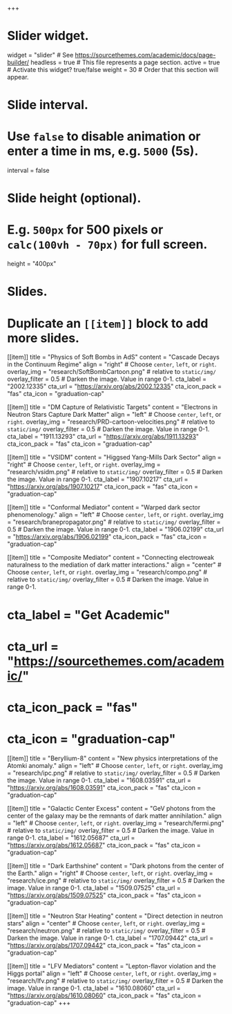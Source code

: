 +++
# Slider widget.
widget = "slider"  # See https://sourcethemes.com/academic/docs/page-builder/
headless = true  # This file represents a page section.
active = true  # Activate this widget? true/false
weight = 30  # Order that this section will appear.

# Slide interval.
# Use `false` to disable animation or enter a time in ms, e.g. `5000` (5s).
interval = false

# Slide height (optional).
# E.g. `500px` for 500 pixels or `calc(100vh - 70px)` for full screen.
height = "400px"

# Slides.
# Duplicate an `[[item]]` block to add more slides.
[[item]]
  title = "Physics of Soft Bombs in AdS"
  content = "Cascade Decays in the Continuum Regime"
  align = "right"  # Choose `center`, `left`, or `right`.
  overlay_img = "research/SoftBombCartoon.png"  # relative to `static/img/`
  overlay_filter = 0.5  # Darken the image. Value in range 0-1.
  cta_label = "2002.12335"
  cta_url = "https://arxiv.org/abs/2002.12335"
  cta_icon_pack = "fas"
  cta_icon = "graduation-cap"

[[item]]
  title = "DM Capture of Relativistic Targets"
  content = "Electrons in Neutron Stars Capture Dark Matter"
  align = "left"  # Choose `center`, `left`, or `right`.
  overlay_img = "research/PRD-cartoon-velocities.png"  # relative to `static/img/`
  overlay_filter = 0.5  # Darken the image. Value in range 0-1.
  cta_label = "1911.13293"
  cta_url = "https://arxiv.org/abs/1911.13293"
  cta_icon_pack = "fas"
  cta_icon = "graduation-cap"

[[item]]
  title = "VSIDM"
  content = "Higgsed Yang-Mills Dark Sector"
  align = "right"  # Choose `center`, `left`, or `right`.
  overlay_img = "research/vsidm.png"  # relative to `static/img/`
  overlay_filter = 0.5  # Darken the image. Value in range 0-1.
  cta_label = "1907.10217"
  cta_url = "https://arxiv.org/abs/1907.10217"
  cta_icon_pack = "fas"
  cta_icon = "graduation-cap"

[[item]]
  title = "Conformal Mediator"
  content = "Warped dark sector phenomenology."
  align = "left"  # Choose `center`, `left`, or `right`.
  overlay_img = "research/branepropagator.png"  # relative to `static/img/`
  overlay_filter = 0.5  # Darken the image. Value in range 0-1.
  cta_label = "1906.02199"
  cta_url = "https://arxiv.org/abs/1906.02199"
  cta_icon_pack = "fas"
  cta_icon = "graduation-cap"

[[item]]
  title = "Composite Mediator"
  content = "Connecting electroweak naturalness to the mediation of dark matter interactions."
  align = "center"  # Choose `center`, `left`, or `right`.
  overlay_img = "research/compo.png"  # relative to `static/img/`
  overlay_filter = 0.5  # Darken the image. Value in range 0-1.
  # cta_label = "Get Academic"
  # cta_url = "https://sourcethemes.com/academic/"
  # cta_icon_pack = "fas"
  # cta_icon = "graduation-cap"

[[item]]
  title = "Beryllium-8"
  content = "New physics interpretations of the Atomki anomaly."
  align = "left"  # Choose `center`, `left`, or `right`.
  overlay_img = "research/ipc.png"  # relative to `static/img/`
  overlay_filter = 0.5  # Darken the image. Value in range 0-1.
  cta_label = "1608.03591"
  cta_url = "https://arxiv.org/abs/1608.03591"
  cta_icon_pack = "fas"
  cta_icon = "graduation-cap"

[[item]]
  title = "Galactic Center Excess"
  content = "GeV photons from the center of the galaxy may be the remnants of dark matter annihilation."
  align = "left"  # Choose `center`, `left`, or `right`.
  overlay_img = "research/fermi.png"  # relative to `static/img/`
  overlay_filter = 0.5  # Darken the image. Value in range 0-1.
  cta_label = "1612.05687"
  cta_url = "https://arxiv.org/abs/1612.05687"
  cta_icon_pack = "fas"
  cta_icon = "graduation-cap"

[[item]]
  title = "Dark Earthshine"
  content = "Dark photons from the center of the Earth."
  align = "right"  # Choose `center`, `left`, or `right`.
  overlay_img = "research/ice.png"  # relative to `static/img/`
  overlay_filter = 0.5  # Darken the image. Value in range 0-1.
  cta_label = "1509.07525"
  cta_url = "https://arxiv.org/abs/1509.07525"
  cta_icon_pack = "fas"
  cta_icon = "graduation-cap"

[[item]]
  title = "Neutron Star Heating"
  content = "Direct detection in neutron stars"
  align = "center"  # Choose `center`, `left`, or `right`.
  overlay_img = "research/neutron.png"  # relative to `static/img/`
  overlay_filter = 0.5  # Darken the image. Value in range 0-1.
  cta_label = "1707.09442"
  cta_url = "https://arxiv.org/abs/1707.09442"
  cta_icon_pack = "fas"
  cta_icon = "graduation-cap"

[[item]]
  title = "LFV Mediators"
  content = "Lepton-flavor violation and the Higgs portal"
  align = "left"  # Choose `center`, `left`, or `right`.
  overlay_img = "research/lfv.png"  # relative to `static/img/`
  overlay_filter = 0.5  # Darken the image. Value in range 0-1.
  cta_label = "1610.08060"
  cta_url = "https://arxiv.org/abs/1610.08060"
  cta_icon_pack = "fas"
  cta_icon = "graduation-cap"
+++
